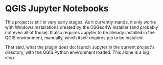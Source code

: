 # QGIS Jupyter Notebooks

This project is still in very early stages. As it currently stands, it only works with Windows installations created by the OSGeo4W installer (and probably not even all of those). It also requires Jupyter to be already installed in the QGIS environment, manually, which itself requires pip to be installed.

That said, what the plugin *does* do: launch Jupyter in the current project's directory, with the QGIS Python environment loaded. This alone is a big step.
